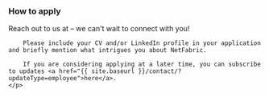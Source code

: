 <p class="mb-4">
    <h3>How to apply</h3>
    <p>
        Reach out to us at <mail to="careers" addBody="true"></mail> – we can't wait to connect with you!

        Please include your CV and/or LinkedIn profile in your application and briefly mention what intrigues you about NetFabric.

        If you are considering applying at a later time, you can subscribe to updates <a href="{{ site.baseurl }}/contact/?updateType=employee">here</a>.
    </p>
</p>
